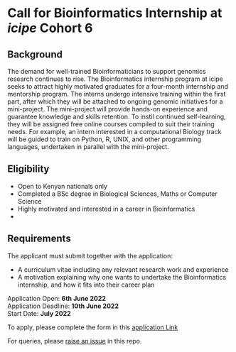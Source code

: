 # Call for Bioinformatics Internship at *icipe* Cohort 6  
## Background 
The demand for well-trained Bioinformaticians to support genomics research continues to rise. The Bioinformatics internship program at icipe seeks to attract highly motivated graduates for a four-month internship and mentorship program. The interns undergo intensive training within the first part, after which they will be attached to ongoing genomic initiatives for a mini-project. The mini-project will provide hands-on experience and guarantee knowledge and skills retention. To instil continued self-learning, they will be assigned free online courses compiled to suit their training needs. For example, an intern interested in a computational Biology track will be guided to train on Python, R, UNIX, and other programming languages, undertaken in parallel with the mini-project.  

## Eligibility 
- Open to Kenyan nationals only 
- Completed a BSc degree in Biological Sciences, Maths or Computer Science 
- Highly motivated and interested in a career in Bioinformatics  
- 
## Requirements 
The applicant must submit together with the application: 
- A curriculum vitae including any relevant research work and experience 
- A motivation explaining why one wants to undertake the Bioinformatics internship, and how it fits into their career plan 

Application Open: **6th June 2022**  
Application Deadline: **10th June 2022**  
Start Date: **July 2022**

To apply, please complete the form in this [application Link](https://redcap.icipe.org/surveys/?s=9Y939TTNW3AN8Y7L)  

For queries, please [raise an issue](https://github.com/mbbu/call_for_Bioinfo_Internship_Cohort6/issues) in this repo. 

